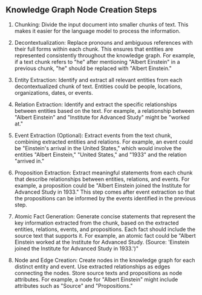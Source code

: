 ## Knowledge Graph Node Creation Steps

1. Chunking: Divide the input document into smaller chunks of text. This makes it easier for the language model to process the information. 


2. Decontextualization: Replace pronouns and ambiguous references with their full forms within each chunk. This ensures that entities are represented consistently throughout the knowledge graph.  For example, if a text chunk refers to "he" after mentioning "Albert Einstein" in a previous chunk, "he" should be replaced with "Albert Einstein." 


3. Entity Extraction: Identify and extract all relevant entities from each decontextualized chunk of text. Entities could be people, locations, organizations, dates, or events. 


4. Relation Extraction: Identify and extract the specific relationships between entities based on the text.  For example, a relationship between "Albert Einstein" and "Institute for Advanced Study" might be "worked at." 


5. Event Extraction (Optional): Extract events from the text chunk, combining extracted entities and relations.  For example, an event could be "Einstein's arrival in the United States," which would involve the entities "Albert Einstein," "United States," and "1933" and the relation "arrived in." 


6. Proposition Extraction: Extract meaningful statements from each chunk that describe relationships between entities, relations, and events.  For example, a proposition could be "Albert Einstein joined the Institute for Advanced Study in 1933."  This step comes after event extraction so that the propositions can be informed by the events identified in the previous step. 


7. Atomic Fact Generation: Generate concise statements that represent the key information extracted from the chunk, based on the extracted entities, relations, events, and propositions.  Each fact should include the source text that supports it.  For example, an atomic fact could be "Albert Einstein worked at the Institute for Advanced Study. (Source: 'Einstein joined the Institute for Advanced Study in 1933.')" 


8. Node and Edge Creation: Create nodes in the knowledge graph for each distinct entity and event.  Use extracted relationships as edges connecting the nodes.  Store source texts and propositions as node attributes.  For example, a node for "Albert Einstein" might include attributes such as "Source" and "Propositions." 

